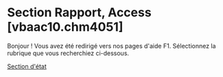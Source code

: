 
# Section Rapport, Access [vbaac10.chm4051]

Bonjour ! Vous avez été redirigé vers nos pages d'aide F1. Sélectionnez la rubrique que vous recherchiez ci-dessous.

[Section d'état](http://msdn.microsoft.com/library/c2d7af76-d981-96ca-4439-5dc277555c98%28Office.15%29.aspx)
